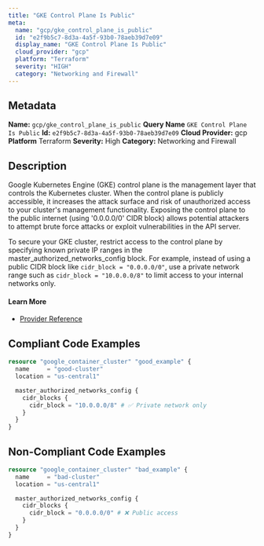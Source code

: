 ```yaml
---
title: "GKE Control Plane Is Public"
meta:
  name: "gcp/gke_control_plane_is_public"
  id: "e2f9b5c7-8d3a-4a5f-93b0-78aeb39d7e09"
  display_name: "GKE Control Plane Is Public"
  cloud_provider: "gcp"
  platform: "Terraform"
  severity: "HIGH"
  category: "Networking and Firewall"
---
```

## Metadata
**Name:** `gcp/gke_control_plane_is_public`
**Query Name** `GKE Control Plane Is Public`
**Id:** `e2f9b5c7-8d3a-4a5f-93b0-78aeb39d7e09`
**Cloud Provider:** gcp
**Platform** Terraform
**Severity:** High
**Category:** Networking and Firewall
## Description
Google Kubernetes Engine (GKE) control plane is the management layer that controls the Kubernetes cluster. When the control plane is publicly accessible, it increases the attack surface and risk of unauthorized access to your cluster's management functionality. Exposing the control plane to the public internet (using '0.0.0.0/0' CIDR block) allows potential attackers to attempt brute force attacks or exploit vulnerabilities in the API server.

To secure your GKE cluster, restrict access to the control plane by specifying known private IP ranges in the master_authorized_networks_config block. For example, instead of using a public CIDR block like `cidr_block = "0.0.0.0/0"`, use a private network range such as `cidr_block = "10.0.0.0/8"` to limit access to your internal networks only.

#### Learn More

 - [Provider Reference](https://registry.terraform.io/providers/hashicorp/google/latest/docs/resources/container_cluster#master_authorized_networks_config)


## Compliant Code Examples
```terraform
resource "google_container_cluster" "good_example" {
  name     = "good-cluster"
  location = "us-central1"

  master_authorized_networks_config {
    cidr_blocks {
      cidr_block = "10.0.0.0/8" # ✅ Private network only
    }
  }
}

```
## Non-Compliant Code Examples
```terraform
resource "google_container_cluster" "bad_example" {
  name     = "bad-cluster"
  location = "us-central1"

  master_authorized_networks_config {
    cidr_blocks {
      cidr_block = "0.0.0.0/0" # ❌ Public access
    }
  }
}

```
